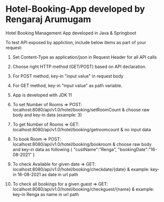 # Hotel-Booking-App developed by Rengaraj Arumugam
Hotel Booking Management App developed in Java &amp; Springboot 

To test API exposed by appliction, include below items as part of your request:
1. Set Content-Type as application/json in Request Header for all API calls
2. Choose right HTTP method (GET/POST) based on API declaration. 
3. For POST method, key-in "input value" in request body
4. For GET method, key-in "input value" as path variable. 
5. App is developed with JDK 11

1. To set Number of Rooms => POST: localhost:8080/api/v1.0/hotel/booking/setRoomCount  & choose raw body  and key-in data (example: 3)
2. To get Number of Rooms => GET: localhost:8080/api/v1.0/hotel/booking/getroomcount  & no input data
3. To book Room => POST: localhost:8080/api/v1.0/hotel/booking/bookroom  & choose raw body  and key-in data as following
{
    "custName":"Renga",
    "bookingDate":"16-08-2021"
}

4. To check Available for given date => GET: localhost:8080/api/v1.0/hotel/booking/checkdate/{date}  & example: key-in 16-08-2021 as date in url path
5. To check all bookings for a given guest => GET: localhost:8080/api/v1.0/hotel/booking/checkguest/{name}  & example: key-in Renga as name in url path

